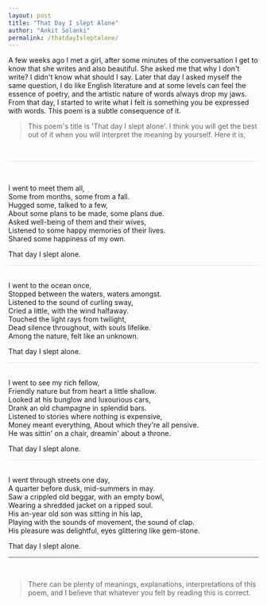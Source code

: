 ```yaml
---
layout: post
title: "That Day I slept Alone"
author: "Ankit Solanki"
permalink: /thatdayIsleptalone/
---
```



A few weeks ago I met a girl, after some minutes of the conversation I get to know that she writes and also beautiful. She asked me that why I don't write? I didn't know what should I say. Later that day I asked myself the same question, I do like English literature and at some levels can feel the essence of poetry, and the artistic nature of words always drop my jaws. From that day, I started to write what I felt is something you be expressed with words. This poem is a subtle consequence of it.

>This poem's title is 'That day I slept alone'. I think you will get the best out of it when you will interpret the meaning by yourself. Here it is,

<br>
<hr style="opacity: 0.1">
<br>

I went to meet them all,<br>
Some from months, some from a fall. <br>
Hugged some, talked to a few, <br>
About some plans to be made, some plans due. <br>
Asked well-being of them and their wives,<br>
Listened to some happy memories of their lives. <br>
Shared some happiness of my own. <br>

That day I slept alone. <br>
<hr style="opacity: 0.1;">
<br>
I went to the ocean once, <br>
Stopped between the waters, waters amongst.   <br>
Listened to the sound of curling sway,  <br>
Cried a little, with the wind halfaway.  <br>
Touched the light rays from twilight, <br>
Dead silence throughout, with souls lifelike. <br>
Among the nature, felt like an unknown. <br>

That day I slept alone. <br>
<hr style="opacity: 0.1;">
<br>
I went to see my rich fellow, <br>
Friendly nature but from heart a little shallow. <br>
Looked at his bunglow and luxourious cars, <br>
Drank an old champagne in splendid bars. <br>
Listened to stories where nothing is expensive, <br>
Money meant everything, About which they're all pensive. <br>
He was sittin' on a chair, dreamin' about a throne. <br>

That day I slept alone. <br>
<hr style="opacity: 0.1;">
<br>
I went through streets one day, <br>
A quarter before dusk, mid-summers in may. <br>
Saw a crippled old beggar, with an empty bowl, <br>
Wearing a shredded jacket on a ripped soul. <br>
His an-year old son was sitting in his lap, <br>
Playing with the sounds of movement, the sound of clap. <br>
His pleasure was delightful, eyes glittering like gem-stone. <br>

That day I slept alone. <br>
<hr style="opacity: 0.7;">
<br>

> There can be plenty of meanings, explanations, interpretations of this poem, and I believe that whatever you felt by reading this is correct. 
